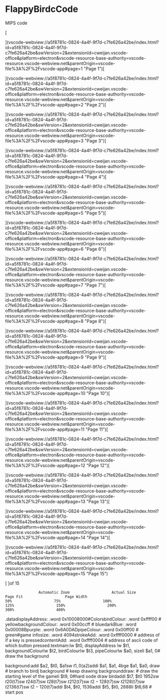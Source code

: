 # FlappyBirdcCode

MIPS code


[![]()

](vscode-webview://a5f8781c-0824-4a4f-9f7d-c7fe626a42be/index.html?id=a5f8781c-0824-4a4f-9f7d-c7fe626a42be&swVersion=2&extensionId=cweijan.vscode-office&platform=electron&vscode-resource-base-authority=vscode-resource.vscode-webview.net&parentOrigin=vscode-file%3A%2F%2Fvscode-app#page=1 "Page 1")[![]()

](vscode-webview://a5f8781c-0824-4a4f-9f7d-c7fe626a42be/index.html?id=a5f8781c-0824-4a4f-9f7d-c7fe626a42be&swVersion=2&extensionId=cweijan.vscode-office&platform=electron&vscode-resource-base-authority=vscode-resource.vscode-webview.net&parentOrigin=vscode-file%3A%2F%2Fvscode-app#page=2 "Page 2")[![]()

](vscode-webview://a5f8781c-0824-4a4f-9f7d-c7fe626a42be/index.html?id=a5f8781c-0824-4a4f-9f7d-c7fe626a42be&swVersion=2&extensionId=cweijan.vscode-office&platform=electron&vscode-resource-base-authority=vscode-resource.vscode-webview.net&parentOrigin=vscode-file%3A%2F%2Fvscode-app#page=3 "Page 3")[![]()

](vscode-webview://a5f8781c-0824-4a4f-9f7d-c7fe626a42be/index.html?id=a5f8781c-0824-4a4f-9f7d-c7fe626a42be&swVersion=2&extensionId=cweijan.vscode-office&platform=electron&vscode-resource-base-authority=vscode-resource.vscode-webview.net&parentOrigin=vscode-file%3A%2F%2Fvscode-app#page=4 "Page 4")[![]()

](vscode-webview://a5f8781c-0824-4a4f-9f7d-c7fe626a42be/index.html?id=a5f8781c-0824-4a4f-9f7d-c7fe626a42be&swVersion=2&extensionId=cweijan.vscode-office&platform=electron&vscode-resource-base-authority=vscode-resource.vscode-webview.net&parentOrigin=vscode-file%3A%2F%2Fvscode-app#page=5 "Page 5")[

](vscode-webview://a5f8781c-0824-4a4f-9f7d-c7fe626a42be/index.html?id=a5f8781c-0824-4a4f-9f7d-c7fe626a42be&swVersion=2&extensionId=cweijan.vscode-office&platform=electron&vscode-resource-base-authority=vscode-resource.vscode-webview.net&parentOrigin=vscode-file%3A%2F%2Fvscode-app#page=6 "Page 6")[

](vscode-webview://a5f8781c-0824-4a4f-9f7d-c7fe626a42be/index.html?id=a5f8781c-0824-4a4f-9f7d-c7fe626a42be&swVersion=2&extensionId=cweijan.vscode-office&platform=electron&vscode-resource-base-authority=vscode-resource.vscode-webview.net&parentOrigin=vscode-file%3A%2F%2Fvscode-app#page=7 "Page 7")[

](vscode-webview://a5f8781c-0824-4a4f-9f7d-c7fe626a42be/index.html?id=a5f8781c-0824-4a4f-9f7d-c7fe626a42be&swVersion=2&extensionId=cweijan.vscode-office&platform=electron&vscode-resource-base-authority=vscode-resource.vscode-webview.net&parentOrigin=vscode-file%3A%2F%2Fvscode-app#page=8 "Page 8")[

](vscode-webview://a5f8781c-0824-4a4f-9f7d-c7fe626a42be/index.html?id=a5f8781c-0824-4a4f-9f7d-c7fe626a42be&swVersion=2&extensionId=cweijan.vscode-office&platform=electron&vscode-resource-base-authority=vscode-resource.vscode-webview.net&parentOrigin=vscode-file%3A%2F%2Fvscode-app#page=9 "Page 9")[

](vscode-webview://a5f8781c-0824-4a4f-9f7d-c7fe626a42be/index.html?id=a5f8781c-0824-4a4f-9f7d-c7fe626a42be&swVersion=2&extensionId=cweijan.vscode-office&platform=electron&vscode-resource-base-authority=vscode-resource.vscode-webview.net&parentOrigin=vscode-file%3A%2F%2Fvscode-app#page=10 "Page 10")[

](vscode-webview://a5f8781c-0824-4a4f-9f7d-c7fe626a42be/index.html?id=a5f8781c-0824-4a4f-9f7d-c7fe626a42be&swVersion=2&extensionId=cweijan.vscode-office&platform=electron&vscode-resource-base-authority=vscode-resource.vscode-webview.net&parentOrigin=vscode-file%3A%2F%2Fvscode-app#page=11 "Page 11")[

](vscode-webview://a5f8781c-0824-4a4f-9f7d-c7fe626a42be/index.html?id=a5f8781c-0824-4a4f-9f7d-c7fe626a42be&swVersion=2&extensionId=cweijan.vscode-office&platform=electron&vscode-resource-base-authority=vscode-resource.vscode-webview.net&parentOrigin=vscode-file%3A%2F%2Fvscode-app#page=12 "Page 12")[

](vscode-webview://a5f8781c-0824-4a4f-9f7d-c7fe626a42be/index.html?id=a5f8781c-0824-4a4f-9f7d-c7fe626a42be&swVersion=2&extensionId=cweijan.vscode-office&platform=electron&vscode-resource-base-authority=vscode-resource.vscode-webview.net&parentOrigin=vscode-file%3A%2F%2Fvscode-app#page=13 "Page 13")[

](vscode-webview://a5f8781c-0824-4a4f-9f7d-c7fe626a42be/index.html?id=a5f8781c-0824-4a4f-9f7d-c7fe626a42be&swVersion=2&extensionId=cweijan.vscode-office&platform=electron&vscode-resource-base-authority=vscode-resource.vscode-webview.net&parentOrigin=vscode-file%3A%2F%2Fvscode-app#page=14 "Page 14")[

](vscode-webview://a5f8781c-0824-4a4f-9f7d-c7fe626a42be/index.html?id=a5f8781c-0824-4a4f-9f7d-c7fe626a42be&swVersion=2&extensionId=cweijan.vscode-office&platform=electron&vscode-resource-base-authority=vscode-resource.vscode-webview.net&parentOrigin=vscode-file%3A%2F%2Fvscode-app#page=15 "Page 15")

[ ]of 15

```
               Automatic Zoom                   Actual Size                   Page Fit                   Page Width                                      50%                   75%                   100%                   125%                   150%                   200%                   300%                   400%               
```

.datadisplayAddress:  .word   0x10008000#ColorsbirdColour: .word        0xffff00  # yellowbackgroundColour: .word  0x00ccff          # bluedarkBlue: .word 0x00008Bpurple: .word 0x6A0DADpipeColour: .word        0x00ff00  # green#game infosize: .word 4094strokeAdd: .word 0xffff0000 # address of if a key is pressedcontentAdd: .word 0xffff0004 # address of ascii code of which  button pressed.textmain:lw $t0, displayAddress lw $t1, backgroundColourlw $t2, birdColourlw $t3, pipeColourlw $a0, sizeli $a1, 0# draw the background

background:add $a2, $t0, $a1sw $t1, 0($a2)addi $a1, $a1, 4bge $a1, $a0, draw       # branch to birdj background             # keep drawing backgrounddraw: # draw the starting level of the gameli $t9, 0#hard oode draw birdaddi $t7, $t0 1952sw $t2 0($t7)sw $t2 4($t7)sw $t2 8($t7)sw $t2 12($t7)sw $t2 -128($t7)sw $t2 128($t7)sw $t2 136($t7)sw $t2 -120($t7)addi $t4, $t0, 1536addi $t5, $t0, 2688li $t6,68                # start pos
